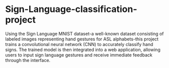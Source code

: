 # Sign-Language-classification-project
Using the Sign Language MNIST dataset-a well-known dataset consisting of labeled images
representing hand gestures for ASL alphabets-this project trains a convolutional neural network
(CNN) to accurately classify hand signs. The trained model is then integrated into a web
application, allowing users to input sign language gestures and receive immediate feedback
through the interface.
